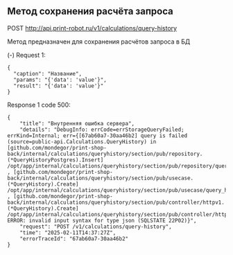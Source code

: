 
## Метод сохранения расчёта запроса

POST http://api.print-robot.ru/v1/calculations/query-history

Метод предназначен для сохранения расчётов запроса в БД 

(-) Request 1:
````
{
  "caption": "Название",
  "params": "{'data': 'value'}",
  "result": "{'data': 'value'}"
}
````
Response 1 code 500:
````
{
    "title": "Внутренняя ошибка сервера",
    "details": "DebugInfo: errCode=errStorageQueryFailed; errKind=Internal; err={[67ab60a7-30aa46b2] query is failed (source=public-api.Calculations.QueryHistory) in [github.com/mondegor/print-shop-back/internal/calculations/queryhistory/section/pub/repository.(*QueryHistoryPostgres).Insert] /opt/app/internal/calculations/queryhistory/section/pub/repository/query_history_postgres.go:79 , [github.com/mondegor/print-shop-back/internal/calculations/queryhistory/section/pub/usecase.(*QueryHistory).Create] /opt/app/internal/calculations/queryhistory/section/pub/usecase/query_history.go:59 , [github.com/mondegor/print-shop-back/internal/calculations/queryhistory/section/pub/controller/httpv1.(*QueryHistory).Create] /opt/app/internal/calculations/queryhistory/section/pub/controller/httpv1/query_history.go:72: ERROR: invalid input syntax for type json (SQLSTATE 22P02)}",
    "request": "POST /v1/calculations/query-history",
    "time": "2025-02-11T14:37:27Z",
    "errorTraceId": "67ab60a7-30aa46b2"
}
